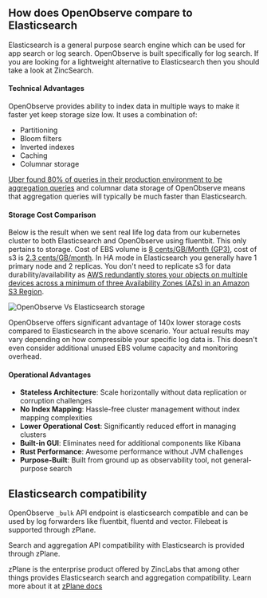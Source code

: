 ## How does OpenObserve compare to Elasticsearch

Elasticsearch is a general purpose search engine which can be used for app search or log search. OpenObserve is built specifically for log search. If you are looking for a lightweight alternative to Elasticsearch then you should take a look at ZincSearch.

#### Technical Advantages
OpenObserve provides ability to index data in multiple ways to make it faster yet keep storage size low. It uses a combination of:

- Partitioning
- Bloom filters
- Inverted indexes
- Caching
- Columnar storage

[Uber found 80% of queries in their production environment to be aggregation queries](https://www.uber.com/en-IN/blog/logging/) and columnar data storage of OpenObserve means that aggregation queries will typically be much faster than Elasticsearch.

#### Storage Cost Comparison

Below is the result when we sent real life log data from our kubernetes cluster to both Elasticsearch and OpenObserve using fluentbit. This only pertains to storage. Cost of EBS volume is [8 cents/GB/Month (GP3)](https://aws.amazon.com/ebs/pricing/), cost of s3 is [2.3 cents/GB/month](https://aws.amazon.com/s3/pricing/). In HA mode in Elasticsearch you generally have 1 primary node and 2 replicas. You don't need to replicate s3 for data durability/availability as [AWS redundantly stores your objects on multiple devices across a minimum of three Availability Zones (AZs) in an Amazon S3 Region](https://aws.amazon.com/s3/faqs/).

![OpenObserve Vs Elasticsearch storage](../images/zo_vs_es.png)

OpenObserve offers significant advantage of 140x lower storage costs compared to Elasticsearch in the above scenario. Your actual results may vary depending on how compressible your specific log data is. This doesn't even consider additional unused EBS volume capacity and monitoring overhead.

#### Operational Advantages

- **Stateless Architecture**: Scale horizontally without data replication or corruption challenges
- **No Index Mapping**: Hassle-free cluster management without index mapping complexities
- **Lower Operational Cost**: Significantly reduced effort in managing clusters
- **Built-in GUI**: Eliminates need for additional components like Kibana
- **Rust Performance**: Awesome performance without JVM challenges
- **Purpose-Built**: Built from ground up as observability tool, not general-purpose search

## Elasticsearch compatibility

OpenObserve `_bulk` API endpoint is elasticsearch compatible and can be used by log forwarders like fluentbit, fluentd and vector. Filebeat is supported through zPlane.

Search and aggregation API compatibility with Elasticsearch is provided through zPlane.

zPlane is the enterprise product offered by ZincLabs that among other things provides Elasticsearch search and aggregation compatibility. Learn more about it at [zPlane docs](zplane)